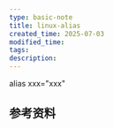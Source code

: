 ```yaml
---
type: basic-note
title: linux-alias
created_time: 2025-07-03
modified_time: 
tags:
description:
---
```


alias xxx="xxx"

## 参考资料
